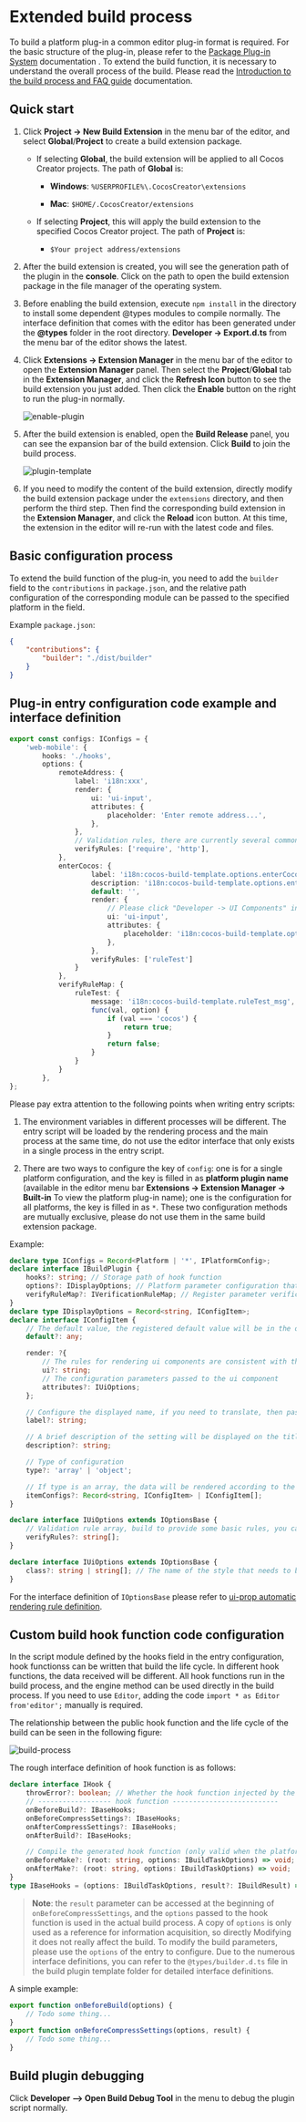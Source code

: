 # Extended build process

To build a platform plug-in a common editor plug-in format is required. For the basic structure of the plug-in, please refer to the [Package Plug-in System](../extension/install.md) documentation . To extend the build function, it is necessary to understand the overall process of the build. Please read the [Introduction to the build process and FAQ guide](./build-guide.md) documentation.

## Quick start

1. Click **Project -> New Build Extension** in the menu bar of the editor, and select **Global**/**Project** to create a build extension package.

    * If selecting **Global**, the build extension will be applied to all Cocos Creator projects. The path of **Global** is:

        * **Windows**: `%USERPROFILE%\.CocosCreator\extensions`

        * **Mac**: `$HOME/.CocosCreator/extensions`

    * If selecting **Project**, this will apply the build extension to the specified Cocos Creator project. The path of **Project** is:

        * `$Your project address/extensions`

2. After the build extension is created, you will see the generation path of the plugin in the **console**. Click on the path to open the build extension package in the file manager of the operating system.

3. Before enabling the build extension, execute `npm install` in the directory to install some dependent @types modules to compile normally. The interface definition that comes with the editor has been generated under the **@types** folder in the root directory. **Developer -> Export.d.ts** from the menu bar of the editor shows the latest.

4. Click **Extensions -> Extension Manager** in the menu bar of the editor to open the **Extension Manager** panel. Then select the **Project**/**Global** tab in the **Extension Manager**, and click the **Refresh Icon** button to see the build extension you just added. Then click the **Enable** button on the right to run the plug-in normally.

    ![enable-plugin](./custom-project-build-template/enable-plugin.png)

5. After the build extension is enabled, open the **Build Release** panel, you can see the expansion bar of the build extension. Click **Build** to join the build process.

    ![plugin-template](./custom-project-build-template/plugin-template.png)

6. If you need to modify the content of the build extension, directly modify the build extension package under the `extensions` directory, and then perform the third step. Then find the corresponding build extension in the **Extension Manager**, and click the **Reload** icon button. At this time, the extension in the editor will re-run with the latest code and files.

## Basic configuration process

To extend the build function of the plug-in, you need to add the `builder` field to the `contributions` in `package.json`, and the relative path configuration of the corresponding module can be passed to the specified platform in the field.

Example `package.json`:

```json
{
    "contributions": {
        "builder": "./dist/builder"
    }
}
```

## Plug-in entry configuration code example and interface definition

```ts
export const configs: IConfigs = {
    'web-mobile': {
        hooks: './hooks',
        options: {
            remoteAddress: {
                label: 'i18n:xxx',
                render: {
                    ui: 'ui-input',
                    attributes: {
                        placeholder: 'Enter remote address...',
                    },
                },
                // Validation rules, there are currently several commonly used validation rules built in, and the rules that need to be customized can be configured in the verifyRuleMap field
                verifyRules: ['require', 'http'],
            },
            enterCocos: {
                    label: 'i18n:cocos-build-template.options.enterCocos',
                    description: 'i18n:cocos-build-template.options.enterCocos',
                    default: '',
                    render: {
                        // Please click "Developer -> UI Components" in the menu bar of the editor to view a list of all supported UI components.
                        ui: 'ui-input',
                        attributes: {
                            placeholder: 'i18n:cocos-build-template.options.enterCocos',
                        },
                    },
                    verifyRules: ['ruleTest']
                }
            },
            verifyRuleMap: {
                ruleTest: {
                    message: 'i18n:cocos-build-template.ruleTest_msg',
                    func(val, option) {
                        if (val === 'cocos') {
                            return true;
                        }
                        return false;
                    }
                }
            }
        },
};
```

Please pay extra attention to the following points when writing entry scripts:

1. The environment variables in different processes will be different. The entry script will be loaded by the rendering process and the main process at the same time, do not use the editor interface that only exists in a single process in the entry script.

2. There are two ways to configure the key of `config`: one is for a single platform configuration, and the key is filled in as **platform plugin name** (available in the editor menu bar **Extensions -> Extension Manager -> Built-in** To view the platform plug-in name); one is the configuration for all platforms, the key is filled in as `*`. These two configuration methods are mutually exclusive, please do not use them in the same build extension package.

Example:

```ts
declare type IConfigs = Record<Platform | '*', IPlatformConfig>;
declare interface IBuildPlugin {
    hooks?: string; // Storage path of hook function
    options?: IDisplayOptions; // Platform parameter configuration that needs to be injected
    verifyRuleMap?: IVerificationRuleMap; // Register parameter verification rule function
}
declare type IDisplayOptions = Record<string, IConfigItem>;
declare interface IConfigItem {
    // The default value, the registered default value will be in the options.[platform].xxx field in the plugin configuration
    default?: any;

    render: ?{
        // The rules for rendering ui components are consistent with the unified rules at ui-prop. Only configurations with ui properties specified will be displayed on the build configuration panel
        ui?: string;
        // The configuration parameters passed to the ui component
        attributes?: IUiOptions;
    };

    // Configure the displayed name, if you need to translate, then pass in i18n:${key}
    label?: string;

    // A brief description of the setting will be displayed on the title of the configuration name
    description?: string;

    // Type of configuration
    type?: 'array' | 'object';

    // If type is an array, the data will be rendered according to the specified data type and itemConfigs
    itemConfigs?: Record<string, IConfigItem> | IConfigItem[];
}

declare interface IUiOptions extends IOptionsBase {
    // Validation rule array, build to provide some basic rules, you can also specify a new validation rule through verifyRuleMap, only when pass in require will be a valueless check, otherwise only when there is a value
    verifyRules?: string[];
}

declare interface IUiOptions extends IOptionsBase {
    class?: string | string[]; // The name of the style that needs to be set on the current ui-prop
}
```

For the interface definition of `IOptionsBase` please refer to [ui-prop automatic rendering rule definition](../extension/ui.md).

## Custom build hook function code configuration

In the script module defined by the hooks field in the entry configuration, hook functionss can be written that build the life cycle. In different hook functions, the data received will be different. All hook functions run in the build process, and the engine method can be used directly in the build process. If you need to use `Editor`, adding the code `import * as Editor from'editor';` manually is required.

The relationship between the public hook function and the life cycle of the build can be seen in the following figure:

![build-process](./custom-project-build-template/build-process.jpg)

The rough interface definition of hook function is as follows:

```ts
declare interface IHook {
    throwError?: boolean; // Whether the hook function injected by the plug-in directly exits the build process when the execution fails
    // ------------------ hook function --------------------------
    onBeforeBuild?: IBaseHooks;
    onBeforeCompressSettings?: IBaseHooks;
    onAfterCompressSettings?: IBaseHooks;
    onAfterBuild?: IBaseHooks;

    // Compile the generated hook function (only valid when the platform is built with a "generation" process)
    onBeforeMake?: (root: string, options: IBuildTaskOptions) => void;
    onAfterMake?: (root: string, options: IBuildTaskOptions) => void;
}
type IBaseHooks = (options: IBuildTaskOptions, result?: IBuildResult) => void;
```

> **Note**: the `result` parameter can be accessed at the beginning of `onBeforeCompressSettings`, and the `options` passed to the hook function is used in the actual build process. A copy of `options` is only used as a reference for information acquisition, so directly Modifying it does not really affect the build. To modify the build parameters, please use the `options` of the entry to configure. Due to the numerous interface definitions, you can refer to the `@types/builder.d.ts` file in the build plugin template folder for detailed interface definitions.

A simple example:

```ts
export function onBeforeBuild(options) {
    // Todo some thing...
}
export function onBeforeCompressSettings(options, result) {
    // Todo some thing...
}
```

## Build plugin debugging

Click **Developer —> Open Build Debug Tool** in the menu to debug the plugin script normally.
